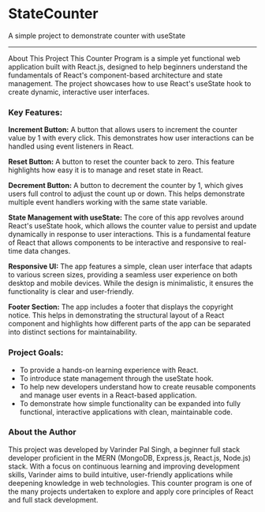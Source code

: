 # StateCounter
A simple project to demonstrate counter with useState

----

About This Project
This Counter Program is a simple yet functional web application built with React.js, designed to help beginners understand the fundamentals of React's component-based architecture and state management. The project showcases how to use React's useState hook to create dynamic, interactive user interfaces.

### Key Features:

**Increment Button:** A button that allows users to increment the counter value by 1 with every click. This demonstrates how user interactions can be handled using event listeners in React.

**Reset Button:** A button to reset the counter back to zero. This feature highlights how easy it is to manage and reset state in React.

**Decrement Button:** A button to decrement the counter by 1, which gives users full control to adjust the count up or down. This helps demonstrate multiple event handlers working with the same state variable.

**State Management with useState:** The core of this app revolves around React's useState hook, which allows the counter value to persist and update dynamically in response to user interactions. This is a fundamental feature of React that allows components to be interactive and responsive to real-time data changes.

**Responsive UI:** The app features a simple, clean user interface that adapts to various screen sizes, providing a seamless user experience on both desktop and mobile devices. While the design is minimalistic, it ensures the functionality is clear and user-friendly.

**Footer Section:** The app includes a footer that displays the copyright notice. This helps in demonstrating the structural layout of a React component and highlights how different parts of the app can be separated into distinct sections for maintainability.

### Project Goals:
* To provide a hands-on learning experience with React.
* To introduce state management through the useState hook.
* To help new developers understand how to create reusable components and manage user events in a React-based application.
* To demonstrate how simple functionality can be expanded into fully functional, interactive applications with clean, maintainable code.


### About the Author
This project was developed by Varinder Pal Singh, a beginner full stack developer proficient in the MERN (MongoDB, Express.js, React.js, Node.js) stack. With a focus on continuous learning and improving development skills, Varinder aims to build intuitive, user-friendly applications while deepening knowledge in web technologies. This counter program is one of the many projects undertaken to explore and apply core principles of React and full stack development.

